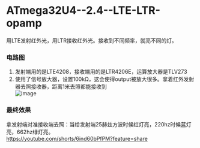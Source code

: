 # ATmega32U4--2.4--LTE-LTR-opamp
用LTE发射红外光，用LTR接收红外光。接收到不同频率，就亮不同的灯。  
### 电路图  
1. 发射端用的是LTE4208，接收端用的是LTR4206E，运算放大器是TLV273
2. 使用了信号放大器，设置100kΩ，这会使得output被放大很多。拿着红外发射器去照接收器，距离1米去照都能接收到  
![image](https://github.com/wenxiwei00/ATmega32U4--2.4--LTE-LTR-opamp/assets/114196821/13fb5f96-c026-43ef-a3b2-c037b380d44f)  

### 最终效果  
拿发射端对准接收端去照：当给发射端25赫兹方波时候红灯亮，220hz时候蓝灯亮，662hz绿灯亮。  
https://youtube.com/shorts/6ind60bPfPM?feature=share  

